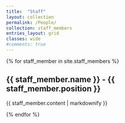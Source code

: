 ```yaml
---
title:  "Staff"
layout: collection
permalink: /People/
collection: staff_members
entries_layout: grid
classes: wide
#comments: true
---
```


{% for staff_member in site.staff_members %}
  <h2>{{ staff_member.name }} - {{ staff_member.position }}</h2>
  <p>{{ staff_member.content | markdownify }}</p>
{% endfor %}
